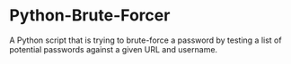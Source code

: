 # Python-Brute-Forcer
A Python script that is trying to brute-force a password by testing a list of potential passwords against a given URL and username.
